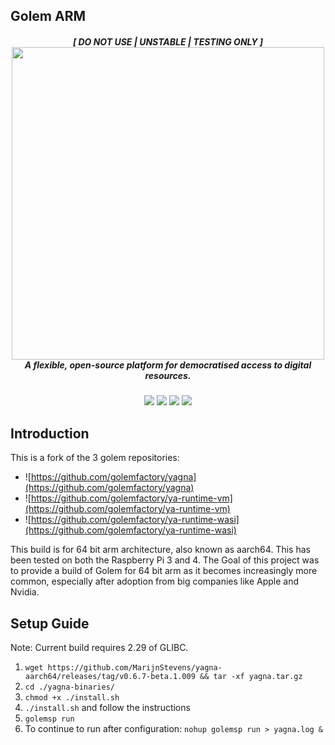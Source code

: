 ## Golem ARM

<h5 align="center">
[ DO NOT USE | UNSTABLE | TESTING ONLY ] <br/>
  <a href='https://golem.network/'><img
      width='500px'
      alt=''
      src="https://raw.githubusercontent.com/MarijnStevens/yagna-aarch64/master/.github/images/banner.png" /></a>
  <br/>A flexible, open-source platform for democratised access to digital resources.
</a>
</h5>

<p align="center">  
    <a href="https://github.com/MarijnStevens/yagna-aarch64/actions/workflows/deploy%20nightly.yml/badge.svg" alt="CI">
        <img src="https://github.com/MarijnStevens/yagna-aarch64/actions/workflows/deploy%20nightly.yml/badge.svg" /></a>  
    <a href="https://github.com/MarijnStevens/yagna-aarch64/watchers" alt="Watch on GitHub">
        <img src="https://img.shields.io/github/watchers/MarijnStevens/yagna-aarch64.svg?style=social" /></a>
    <a href="https://github.com/MarijnStevens/yagna-aarch64/stargazers" alt="Star on GitHub">
        <img src="https://img.shields.io/github/stars/MarijnStevens/yagna-aarch64.svg?style=social" /></a>
    <a href="https://discord.gg/y29dtcM" alt="Discord">
        <img src="https://img.shields.io/discord/684703559954333727?logo=discord" /></a>     
</p>

## Introduction

This is a fork of the 3 golem repositories:

- ![https://github.com/golemfactory/yagna](https://github.com/golemfactory/yagna) 
- ![https://github.com/golemfactory/ya-runtime-vm](https://github.com/golemfactory/ya-runtime-vm) 
- ![https://github.com/golemfactory/ya-runtime-wasi](https://github.com/golemfactory/ya-runtime-wasi) 

This build is for 64 bit arm architecture, also known as aarch64. This has been tested on both the Raspberry Pi 3 and 4. The Goal of this project was to provide a build of Golem for 64 bit arm as it becomes increasingly more common, especially after adoption from big companies like Apple and Nvidia.

## Setup Guide

Note: Current build requires 2.29 of GLIBC.

1. `wget https://github.com/MarijnStevens/yagna-aarch64/releases/tag/v0.6.7-beta.1.009 && tar -xf yagna.tar.gz`
2. `cd ./yagna-binaries/`
3. `chmod +x ./install.sh`
4. `./install.sh` and follow the instructions
5. `golemsp run`
6. To continue to run after configuration: `nohup golemsp run > yagna.log &`

